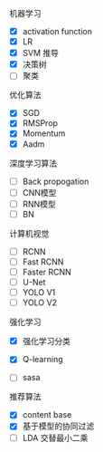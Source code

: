 机器学习
- [x] activation function
- [x] LR
- [x] SVM 推导
- [x] 决策树
- [ ] 聚类

优化算法
- [x] SGD
- [x] RMSProp
- [x] Momentum
- [x] Aadm

深度学习算法
- [ ] Back propogation
- [ ] CNN模型
- [ ] RNN模型
- [ ] BN

计算机视觉
- [ ] RCNN
- [ ] Fast RCNN
- [ ] Faster RCNN
- [ ] U-Net
- [ ] YOLO V1
- [ ] YOLO V2

强化学习
- [x] 强化学习分类
- [x] Q-learning
- [ ] sasa


推荐算法
- [x] content base
- [x] 基于模型的协同过滤
- [ ] LDA 交替最小二乘